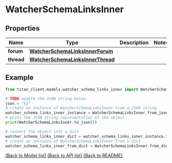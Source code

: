 # WatcherSchemaLinksInner


## Properties

Name | Type | Description | Notes
------------ | ------------- | ------------- | -------------
**forum** | [**WatcherSchemaLinksInnerForum**](WatcherSchemaLinksInnerForum.md) |  | 
**thread** | [**WatcherSchemaLinksInnerThread**](WatcherSchemaLinksInnerThread.md) |  | 

## Example

```python
from titan_client.models.watcher_schema_links_inner import WatcherSchemaLinksInner

# TODO update the JSON string below
json = "{}"
# create an instance of WatcherSchemaLinksInner from a JSON string
watcher_schema_links_inner_instance = WatcherSchemaLinksInner.from_json(json)
# print the JSON string representation of the object
print(WatcherSchemaLinksInner.to_json())

# convert the object into a dict
watcher_schema_links_inner_dict = watcher_schema_links_inner_instance.to_dict()
# create an instance of WatcherSchemaLinksInner from a dict
watcher_schema_links_inner_from_dict = WatcherSchemaLinksInner.from_dict(watcher_schema_links_inner_dict)
```
[[Back to Model list]](../README.md#documentation-for-models) [[Back to API list]](../README.md#documentation-for-api-endpoints) [[Back to README]](../README.md)



